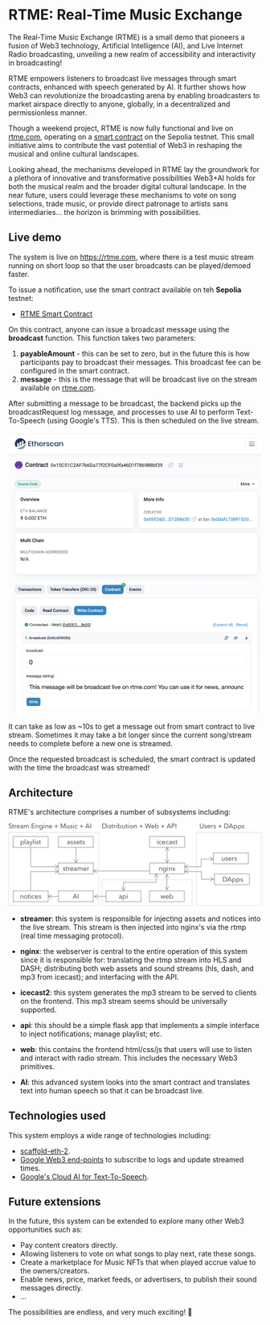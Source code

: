 # RTME: Real-Time Music Exchange


The Real-Time Music Exchange (RTME) is a small demo that pioneers a fusion of Web3 technology, Artificial Intelligence (AI), and Live Internet Radio broadcasting, unveiling a new realm of accessibility and interactivity in broadcasting!

RTME empowers listeners to broadcast live messages through smart contracts, enhanced with speech generated by AI. It further shows how Web3 can revolutionize the broadcasting arena by enabling broadcasters to market airspace directly to anyone, globally, in a decentralized and permissionless manner.

Though a weekend project, RTME is now fully functional and live on [rtme.com](https://rtme.com), operating on a [smart contract](https://sepolia.etherscan.io/address/0x15C51C2AF7b6Da77f2CF0a0fa46D1f7869B8bf39#writeContract) on the Sepolia testnet. This small initiative aims to contribute the vast potential of Web3 in reshaping the musical and online cultural landscapes.

Looking ahead, the mechanisms developed in RTME lay the groundwork for a plethora of innovative  and transformative possibilities Web3+AI holds for both the musical realm and the broader digital cultural landscape. In the near future, users could leverage these mechanisms to vote on song selections, trade music, or provide direct patronage to artists sans intermediaries... the horizon is brimming with possibilities.


## Live demo

The system is live on https://rtme.com, where there is a test music stream running on short loop so that the user broadcasts can be played/demoed faster. 

To issue a notification, use the smart contract available on teh **Sepolia** testnet:

* [RTME Smart Contract](https://sepolia.etherscan.io/address/0x15C51C2AF7b6Da77f2CF0a0fa46D1f7869B8bf39#writeContract)

On this contract, anyone can issue a broadcast message using the __broadcast__ function. This function takes two parameters:

1. __payableAmount__ - this can be set to zero, but in the future this is how participants pay to broadcast their messages. This broadcast fee can be configured in the smart contract. 
2. __message__ - this is the message that will be broadcast live on the stream available on [rtme.com](https://rtme.com). 

After submitting a message to be broadcast, the backend picks up the broadcastRequest log message, and processes to use AI to perform Text-To-Speech (using Google's TTS). This is then scheduled on the live stream. 


![Smart Contract](docs/smart_contract.png)

It can take as low as ~10s to get a message out from smart contract to live stream. Sometimes it may take a bit longer since the current song/stream needs to complete before a new one is streamed.    

Once the requested broadcast is scheduled, the smart contract is updated with the time the broadcast was streamed!

## Architecture


RTME's architecture comprises a number of subsystems including: 

![RTME Architecture](docs/rtme_architecture.png)

* __streamer__: this system is responsible for injecting assets and notices into the live stream. This stream is then injected into nginx's via the rtmp (real time messaging protocol). 

* __nginx__: the webserver is central to the entire operation of this system since it is responsible for: translating the rtmp stream into HLS and DASH; distributing both web assets and sound streams (hls, dash, and mp3 from icecast); and interfacing with the API. 

* __icecast2__: this system generates the mp3 stream to be served to clients on the frontend. This mp3 stream seems should be universally supported.

* __api__: this should be a simple flask app that implements a simple interface to inject notifications; manage playlist; etc. 

* __web__: this contains the frontend html/css/js that users will use to listen and interact with radio stream. This includes the necessary Web3 primitives.

* __AI__: this advanced system looks into the smart contract and translates text into human speech so that it can be broadcast live.



## Technologies used

This system employs a wide range of technologies including: 

* [scaffold-eth-2](https://github.com/scaffold-eth/scaffold-eth-2).
* [Google Web3 end-points](https://cloud.google.com/web3) to subscribe to logs and update streamed times.
* [Google's Cloud AI for Text-To-Speech](https://cloud.google.com/text-to-speech).


## Future extensions

In the future, this system can be extended to explore many other Web3 opportunities such as:

* Pay content creators directly.
* Allowing listeners to vote on what songs to play next, rate these songs.
* Create a marketplace for Music NFTs that when played accrue value to the owners/creators.
* Enable news, price, market feeds, or advertisers, to publish their sound messages directly. 
* ...

The possibilities are endless, and very much exciting! 💖
